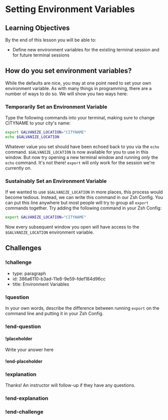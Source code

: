 # Setting Environment Variables

## Learning Objectives

By the end of this lesson you will be able to:

* Define new environment variables for the existing terminal session and for future terminal sessions

## How do you set environment variables?

While the defaults are nice, you may at one point need to set your own environment variable. As with many things in programming, there are a number of ways to do so. We will show you two ways here:

### Temporarily Set an Environment Variable

Type the following commands into your terminal, making sure to change CITYNAME to your city's name:

```bash
export GALVANIZE_LOCATION="CITYNAME"
echo $GALVANIZE_LOCATION
```

Whatever value you set should have been echoed back to you via the `echo` command. `$GALVANIZE_LOCATION` is now available for you to use in this window. But now try opening a new terminal window and running _only_ the `echo` command. It's not there! `export` will only work for the session we're currently on.

### Sustainably Set an Environment Variable

If we wanted to use `$GALVANIZE_LOCATION` in more places, this process would become tedious. Instead, we can write this command in our Zsh Config. You can put this line anywhere but most people will try to group all `export` commands together. Try adding the following command in your Zsh Config:

```bash
export GALVANIZE_LOCATION="CITYNAME"
```

Now every subsequent window you open will have access to the `$GALVANIZE_LOCATION` environment variable.

## Challenges

<!-- Question -->

### !challenge

* type: paragraph
* id: 386a6110-b3ad-11e8-9e59-fdef184d96cc
* title: Environment Variables

### !question

In your own words, describe the difference between running `export` on the command line and putting it in your Zsh Config.

### !end-question

#### !placeholder

Write your answer here

#### !end-placeholder

### !explanation

Thanks! An instructor will follow-up if they have any questions.

### !end-explanation

### !end-challenge
